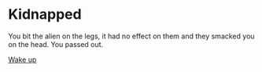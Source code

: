 # Kidnapped
You bit the alien on the legs, it had no effect on them and they smacked you on the head. You passed out.

[Wake up](../morning.md)
